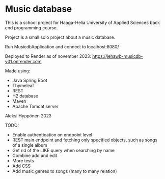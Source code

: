 # Music database

This is a school project for Haaga-Helia University of Applied Sciences back end programming course.

Project is a small solo project about a music database.

Run MusicdbApplication and connect to localhost:8080/

Deployed to Render as of november 2023: https://jehawb-musicdb-v01.onrender.com

Made using:
- Java Spring Boot
- Thymeleaf
- REST
- H2 database
- Maven
- Apache Tomcat server

Aleksi Hyppönen 2023


TODO:
- Enable authentication on endpoint level
- REST main endpoint and fetching only specified objects, such as songs of a single album
- Get rid of the LIKE query when searching by name
- Combine add and edit
- More tests
- Add CSS
- Add music genres to songs (many to many relation)
